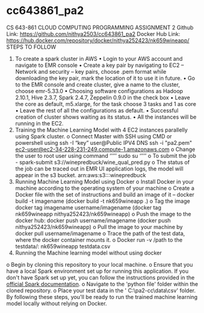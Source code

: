 # cc643861_pa2
CS 643-861 CLOUD COMPUTING 
PROGRAMMING ASSIGNMENT 2
Github Link: https://github.com/nithya2503/cc643861_pa2
Docker Hub Link: https://hub.docker.com/repository/docker/nithya252423/nk659wineapp/
STEPS TO FOLLOW
1.	To create a spark cluster in AWS
•	Login to your AWS account and navigate to EMR console
•	Create a key pair by navigating to EC2 – Network and security – key pairs, choose .pem format while downloading the key pair, mark the location of it to use it in future.
•	Go to the EMR console and create cluster, give a name to the cluster, choose emr-5.33.0
•	Choosing software configurations as Hadoop 2.10.1, Hive 2.3.7, Spark 2.4.7, Zeppelin 0.9.0 in the check box
•	Leave the core as default, m5.xlarge, for the task choose 3 tasks and 1 as core
•	Leave the rest of all the configurations as default.
•	Successful creation of cluster shows waiting as its status.
•	All the instances will be running in the EC2.
2.	Training the Machine Learning Model with 4 EC2 instances parallelly using Spark cluster.
o	Connect Master with SSH using CMD or powershell using ssh -I “key” user@Public IPV4 DNS
ssh -i "pa2.pem" ec2-user@ec2-34-228-231-249.compute-1.amazonaws.com
o	Change the user to root user using command ‘’’’’ sudo su ‘’’’’
o	To submit the job - spark-submit s3://winepredbuck/wine_qual_pred.py
o	The status of the job can be traced out in EMR UI application logs, the model will appear in the s3 bucket. arn:aws:s3:::winepredbuck
3.	Running Machine Learning Model using Docker
o	Install Docker in your machine according to the operating system of your machine
o	Create a Docker file with the set of instructions and build an image of it – docker build -t imagename (docker build -t nk659wineapp .)
o	Tag the image docker tag imagename username/imagename (docker tag nk659wineapp nithya252423/nk659wineapp)
o	Push the image to the docker hub: docker push username/imagename (docker push nithya252423/nk659wineapp)
o	Pull the image to your machine by docker pull username/imagename 
o	Trace the path of the test data, where the docker container mounts it.
o	Docker run -v /path to the testdata/: nk659wineapp testdata.csv
4.	Running the Machine learning model without using docker

o	Begin by cloning this repository to your local machine.
o	Ensure that you have a local Spark environment set up for running this application. If you don't have Spark set up yet, you can follow the instructions provided in the [official Spark documentation](https://spark.apache.org/docs/latest).
o	Navigate to the 'python file' folder within the cloned repository.
o	Place your test data in the ' C:\pa2-cc\data\csv' folder.
By following these steps, you'll be ready to run the trained machine learning model locally without relying on Docker.
